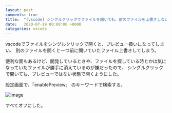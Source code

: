 ```yaml
---
layout: post
comments: true
title:  "[vscode] シングルクリックでファイルを開いても、前のファイルを上書きしないようにする"
date:   2020-07-19 00:00:00 +0000
categories: vscode
---
```

vscodeでファイルをシングルクリックで開くと、プレビュー扱いになってしまい、
別のファイルを開くと一つ前に開いていたファイル上書きしてしまう。

便利な面もあるけど、開発しているときや、ファイルを探している時とかは気になっていたファイルが勝手に消えているのが嫌だったので、
シングルクリックで開いても、プレビューではない状態で開くようにした。

設定画面で、「enablePreview」 のキーワードで検索する。

![image](/assets/images/16/1.png)

すべてオフにした。

